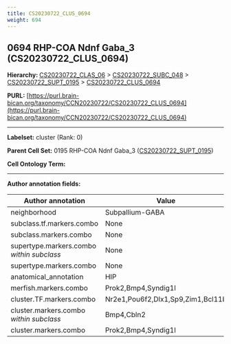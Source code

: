 ```yaml
---
title: CS20230722_CLUS_0694
weight: 694
---
```

## 0694 RHP-COA Ndnf Gaba_3 (CS20230722_CLUS_0694)
<b>Hierarchy: </b>
[CS20230722_CLAS_06](../CS20230722_CLAS_06) >
[CS20230722_SUBC_048](../CS20230722_SUBC_048) >
[CS20230722_SUPT_0195](../CS20230722_SUPT_0195) >
[CS20230722_CLUS_0694](../CS20230722_CLUS_0694)

**PURL:** [https://purl.brain-bican.org/taxonomy/CCN20230722/CS20230722_CLUS_0694](https://purl.brain-bican.org/taxonomy/CCN20230722/CS20230722_CLUS_0694)

---


**Labelset:** cluster (Rank: 0)

**Parent Cell Set:** 0195 RHP-COA Ndnf Gaba_3 ([CS20230722_SUPT_0195](../CS20230722_SUPT_0195))



**Cell Ontology Term:** 

[MARKER GENES.]: #


---

[TRANSFERRED ANNOTATIONS.]: #


[AUTHOR ANNOTATION FIELDS.]: #


**Author annotation fields:**

| Author annotation | Value |
|-------------------|-------|
|neighborhood|Subpallium-GABA|
|subclass.tf.markers.combo|None|
|subclass.markers.combo|None|
|supertype.markers.combo _within subclass_|None|
|supertype.markers.combo|None|
|anatomical_annotation|HIP|
|merfish.markers.combo|Prok2,Bmp4,Syndig1l|
|cluster.TF.markers.combo|Nr2e1,Pou6f2,Dlx1,Sp9,Zim1,Bcl11b|
|cluster.markers.combo _within subclass_|Bmp4,Cbln2|
|cluster.markers.combo|Prok2,Bmp4,Syndig1l|
